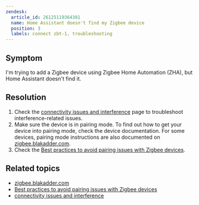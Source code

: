 ```yaml
---
zendesk:
  article_id: 26125119364381
  name: Home Assistant doesn't find my Zigbee device
  position: 3
  labels: connect zbt-1, troubleshooting
---
```


## Symptom

I'm trying to add a Zigbee device using Zigbee Home Automation (ZHA), but Home Assistant doesn't find it.

## Resolution

1. Check the [connectivity issues and interference](/hc/en-us/articles/26124431414557) page to troubleshoot interference-related issues.
2. Make sure the device is in pairing mode. To find out how to get your device into pairing mode, check the device documentation. For some devices, pairing mode instructions are also documented on [zigbee.blakadder.com](https://zigbee.blakadder.com).
3. Check the [Best practices to avoid pairing issues with Zigbee devices](https://www.home-assistant.io/integrations/zha/#best-practices-to-avoid-pairingconnection-difficulties).

## Related topics

- [zigbee.blakadder.com](https://zigbee.blakadder.com)
- [Best practices to avoid pairing issues with Zigbee devices](https://www.home-assistant.io/integrations/zha/#best-practices-to-avoid-pairingconnection-difficulties)
- [connectivity issues and interference](/hc/en-us/articles/26124431414557)
